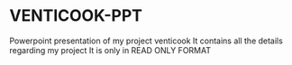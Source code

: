 # VENTICOOK-PPT
Powerpoint presentation of my project venticook
It contains all the details regarding my project 
It is only in READ ONLY FORMAT
